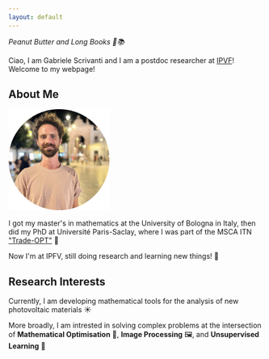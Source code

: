 ```yaml
---
layout: default
---
```


_Peanut Butter and Long Books 🥜📚_

Ciao, I am Gabriele Scrivanti and I am a postdoc researcher at [IPVF](https://www.ipvf.fr/en/)! 
Welcome to my webpage!

## About Me

<img class="profile-picture" src="portraitround.png" width="200">

I got my master's in mathematics at the University of Bologna in Italy, then did my PhD at Université Paris-Saclay, where I was part of the MSCA ITN ["Trade-OPT"](https://trade-opt-itn.eu/) 🧮

Now I'm at IPFV, still doing research and learning new things! 🔬 

## Research Interests

Currently, I am developing mathematical tools for the analysis of new photovoltaic materials ☀️ 

More broadly, I am intrested in solving complex problems at the intersection of **Mathematical Optimisation** 🔧, **Image Processing** 🖼️, and **Unsupervised Learning** 🤖

